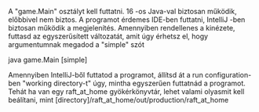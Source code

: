 A "game.Main" osztályt kell futtatni. 
16 -os Java-val biztosan működik, előbbivel nem biztos.
A programot érdemes IDE-ben futtatni, IntelliJ -ben biztosan működik a megjelenítés.
Amennyiben rendellenes a kinézete, futtasd az egyszerűsített változatát, amit úgy érhetsz el, hogy
argumentumnak megadod a "simple" szót

java game.Main [simple]

Amennyiben IntelliJ-ből futtatod a programot, állítsd át a run configuration-ben "working directory-t"
úgy, mintha egyszerűen futtatnád a programot. Tehát ha van egy raft_at_home gyökérkönyvtár, lehet 
valami olyasmit kell beálítani, mint [directory]/raft_at_home/out/production/raft_at_home
